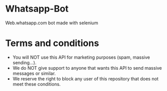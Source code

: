 # Whatsapp-Bot
Web.whatsapp.com bot made with selenium

# Terms and conditions

*  You will NOT use this API for marketing purposes (spam, massive sending...).
*  We do NOT give support to anyone that wants this API to send massive messages or similar.
*  We reserve the right to block any user of this repository that does not meet these conditions.



